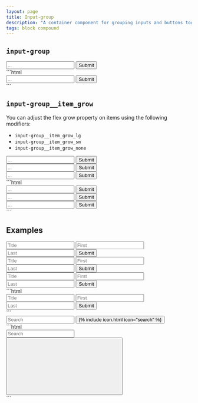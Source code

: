 ```yaml
---
layout: page
title: Input-group
description: "A container component for grouping inputs and buttons together."
tags: block compound
---
```


## `input-group`

<div class="demo grid grid_md">
  <div class="demo__render grid__item">
    <div class="input-group">
      <input class="input-group__item input" placeholder="..." type="text" />
      <button class="input-group__item button button_color_primary">Submit</button>
    </div>
  </div>
  <div class="grid__item size_6">
  <div class="demo__code" markdown="1">
```html
<div class="input-group">
  <input class="input-group__item input" placeholder="..." type="text" />
  <button class="input-group__item button">Submit</button>
</div>
```
  </div>
  </div>
</div>

## `input-group__item_grow`

You can adjust the flex grow property on items using the following modifiers:

* `input-group__item_grow_lg`
* `input-group__item_grow_sm`
* `input-group__item_grow_none`

<div class="demo grid grid_md">
  <div class="demo__render grid__item spacing">
    <div class="demo__group">
      <div class="input-group">
        <input class="input-group__item input-group__item_grow_lg input" placeholder="..." type="text" />
        <button class="input-group__item button button_color_primary">Submit</button>
      </div>
    </div>
    <div class="demo__group">
      <div class="input-group">
        <input class="input-group__item input" placeholder="..." type="text" />
        <button class="input-group__item input-group__item_grow_sm button button_color_primary">Submit</button>
      </div>
    </div>
    <div class="demo__group">
      <div class="input-group">
        <input class="input-group__item input" placeholder="..." type="text" />
        <button class="input-group__item input-group__item_grow_none button button_color_primary">Submit</button>
      </div>
    </div>
  </div>
  <div class="grid__item size_6">
  <div class="demo__code" markdown="1">
```html
<div class="input-group">
  <input class="input-group__item input-group__item_grow_lg input" placeholder="..." type="text" />
  <button class="input-group__item button button_color_primary">Submit</button>
</div>
<div class="input-group">
  <input class="input-group__item input" placeholder="..." type="text" />
  <button class="input-group__item input-group__item_grow_sm button button_color_primary">Submit</button>
</div>
<div class="input-group">
  <input class="input-group__item input" placeholder="..." type="text" />
  <button class="input-group__item input-group__item_grow_none button button_color_primary">Submit</button>
</div>
```
  </div>
  </div>
</div>

## Examples

<div class="demo spacing">
  <div class="demo__render spacing">
    <div class="demo__group">
      <div class="input-group">
        <input class="input-group__item input-group__item_grow_sm input input_size_sm" placeholder="Title" type="text" />
        <input class="input-group__item input input_size_sm" placeholder="First" type="text" />
        <input class="input-group__item input input_size_sm" placeholder="Last" type="text" />
        <button class="input-group__item input-group__item_grow_sm button button_size_sm button_color_primary">Submit</button>
      </div>
    </div>
    <div class="demo__group">
      <div class="input-group">
        <input class="input-group__item input-group__item_grow_sm input" placeholder="Title" type="text" />
        <input class="input-group__item input" placeholder="First" type="text" />
        <input class="input-group__item input" placeholder="Last" type="text" />
        <button class="input-group__item input-group__item_grow_sm button button_color_primary">Submit</button>
      </div>
    </div>
    <div class="demo__group">
      <div class="input-group">
        <input class="input-group__item input-group__item_grow_sm input input_size_lg" placeholder="Title" type="text" />
        <input class="input-group__item input input_size_lg" placeholder="First" type="text" />
        <input class="input-group__item input input_size_lg" placeholder="Last" type="text" />
        <button class="input-group__item input-group__item_grow_sm button button_size_lg button_color_primary">Submit</button>
      </div>
    </div>
  </div>
  <div class="demo__code" markdown="1">
```html
<div class="input-group">
  <input class="input-group__item input-group__item_grow_sm input" placeholder="Title" type="text" />
  <input class="input-group__item input" placeholder="First" type="text" />
  <input class="input-group__item input" placeholder="Last" type="text" />
  <button class="input-group__item input-group__item_grow_sm button button_color_primary">Submit</button>
</div>
```
  </div>
</div>

<div class="demo grid grid_md">
  <div class="demo__render grid__item">
    <div class="input-group">
      <input class="input-group__item input" placeholder="Search" type="text" />
      <button class="input-group__item input-group__item_grow_none button button_icon button_color_primary">
        {% include icon.html icon="search" %}
      </button>
    </div>
  </div>
  <div class="grid__item size_6">
  <div class="demo__code" markdown="1">
```html
<div class="input-group">
  <input class="input-group__item input" placeholder="Search" type="text" />
  <button class="input-group__item input-group__item_grow_none button button_icon button_color_primary">
    <svg role="img" class="icon">
      <use xlink:href="#search"></use>
    </svg>
  </button>
</div>
```
  </div>
  </div>
</div>
